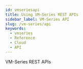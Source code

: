 ```yaml
---
id: vmseriesapi
title: Using VM-Series REST APIs
sidebar_label: VM-Series API
slug: /vm-series/api
keywords:
  - vmseries
  - Reference
  - Cloud
  - API
---
```


VM-Series REST APIs